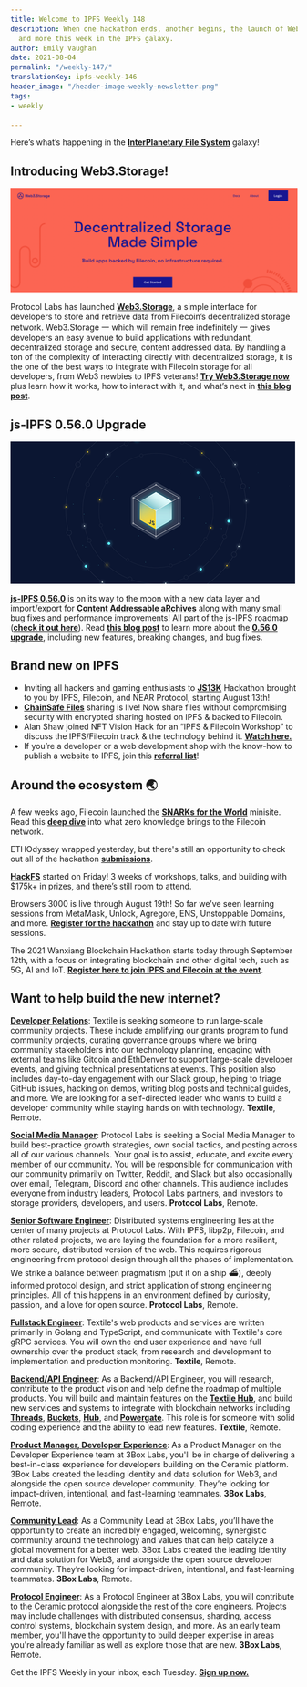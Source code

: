 ```yaml
---
title: Welcome to IPFS Weekly 148
description: When one hackathon ends, another begins, the launch of Web3.Storage,
  and more this week in the IPFS galaxy.
author: Emily Vaughan
date: 2021-08-04
permalink: "/weekly-147/"
translationKey: ipfs-weekly-146
header_image: "/header-image-weekly-newsletter.png"
tags:
- weekly

---
```

Here’s what’s happening in the [**InterPlanetary File System**](https://ipfs.io/) galaxy!

## Introducing Web3.Storage!

![](../assets/screen-shot-2021-08-04-at-10-28-56-am.png)

Protocol Labs has launched [**Web3.Storage**](https://web3.storage/), a simple interface for developers to store and retrieve data from Filecoin’s decentralized storage network. Web3.Storage 一 which will remain free indefinitely 一 gives developers an easy avenue to build applications with redundant, decentralized storage and secure, content addressed data. By handling a ton of the complexity of interacting directly with decentralized storage, it is the one of the best ways to integrate with Filecoin storage for all developers, from Web3 newbies to IPFS veterans! [**Try Web3.Storage now**](https://web3.storage/) plus learn how it works, how to interact with it, and what’s next in [**this blog post**](https://filecoin.io/blog/posts/introducing-web3-storage/).

## js-IPFS 0.56.0 Upgrade

![](../assets/header-image-js-ipfs-placeholder.png)

[**js-IPFS 0.56.0**](https://github.com/ipfs/js-ipfs/releases/tag/ipfs%400.56.0) is on its way to the moon with a new data layer and import/export for [**Content Addressable aRchives**](https://ipld.io/specs/transport/car/) along with many small bug fixes and performance improvements! All part of the js-IPFS roadmap ([**check it out here**](https://github.com/orgs/ipfs/projects/6)). Read [**this blog post**](https://blog.ipfs.io/2021-07-29-js-ipfs-0-56/) to learn more about the [**0.56.0 upgrade**](https://blog.ipfs.io/2021-07-29-js-ipfs-0-56/), including new features, breaking changes, and bug fixes.

## Brand new on IPFS

* Inviting all hackers and gaming enthusiasts to [**JS13K**](https://js13kgames.com/decentralized) Hackathon brought to you by IPFS, Filecoin, and NEAR Protocol, starting August 13th!
* [**ChainSafe Files**](https://files.chainsafe.io/) sharing is live! Now share files without compromising security with encrypted sharing hosted on IPFS & backed to Filecoin.
* Alan Shaw joined NFT Vision Hack for an “IPFS & Filecoin Workshop” to discuss the IPFS/Filecoin track & the technology behind it. [**Watch here.**](https://www.youtube.com/watch?v=QPk2jiPQz8c&list=PLv_5UkIvD8CS3Y9-p7IqEw7dwNo3WpS6g&index=3)
* If you’re a developer or a web development shop with the know-how to publish a website to IPFS, join this [**referral list**](https://github.com/ipfs/community/discussions/630)!

## Around the ecosystem 🌏

A few weeks ago, Filecoin launched the [**SNARKs for the World**](https://research.protocol.ai/sites/snarks/) minisite. Read this [**deep dive**](https://filecoin.io/blog/posts/zero-knowledge-and-the-filecoin-network/) into what zero knowledge brings to the Filecoin network.  
  
ETHOdyssey wrapped yesterday, but there's still an opportunity to check out all of the hackathon [**submissions**](https://ethodyssey.devfolio.co/submissions).

  
[**HackFS**](https://hackfs.com/) started on Friday! 3 weeks of workshops, talks, and building with $175k+ in prizes, and there’s still room to attend.

  
Browsers 3000 is live through August 19th! So far we’ve seen learning sessions from MetaMask, Unlock, Agregore, ENS, Unstoppable Domains, and more. [**Register for the hackathon**](https://events.protocol.ai/2021/browsers3000/) and stay up to date with future sessions.

  
The 2021 Wanxiang Blockchain Hackathon starts today through September 12th, with a focus on integrating blockchain and other digital tech, such as 5G, AI and IoT. [**Register here to join IPFS and Filecoin at the event**](https://hackerlink.io/en/grant/Wanxiang/1).

## Want to help build the new internet?

[**Developer Relations**](https://boards.greenhouse.io/textileio/jobs/4075619004): Textile is seeking someone to run large-scale community projects. These include amplifying our grants program to fund community projects, curating governance groups where we bring community stakeholders into our technology planning, engaging with external teams like Gitcoin and EthDenver to support large-scale developer events, and giving technical presentations at events. This position also includes day-to-day engagement with our Slack group, helping to triage GitHub issues, hacking on demos, writing blog posts and technical guides, and more. We are looking for a self-directed leader who wants to build a developer community while staying hands on with technology. **Textile**, Remote.

[**Social Media Manager**](https://jobs.lever.co/protocol/c7b59dee-673b-42ff-85db-69e27a253f60): Protocol Labs is seeking a Social Media Manager to build best-practice growth strategies, own social tactics, and posting across all of our various channels. Your goal is to assist, educate, and excite every member of our community. You will be responsible for communication with our community primarily on Twitter, Reddit, and Slack but also occasionally over email, Telegram, Discord and other channels. This audience includes everyone from industry leaders, Protocol Labs partners, and investors to storage providers, developers, and users. **Protocol Labs**, Remote.

[**Senior Software Engineer**](https://jobs.lever.co/protocol/3490e571-4d47-487e-a47f-b02f08668290): Distributed systems engineering lies at the center of many projects at Protocol Labs. With IPFS, libp2p, Filecoin, and other related projects, we are laying the foundation for a more resilient, more secure, distributed version of the web. This requires rigorous engineering from protocol design through all the phases of implementation. We strike a balance between pragmatism (put it on a ship :ferry:), deeply informed protocol design, and strict application of strong engineering principles. All of this happens in an environment defined by curiosity, passion, and a love for open source. **Protocol Labs**, Remote.

[**Fullstack Engineer**](https://boards.greenhouse.io/textileio/jobs/4017984004): Textile's web products and services are written primarily in Golang and TypeScript, and communicate with Textile's core gRPC services. You will own the end user experience and have full ownership over the product stack, from research and development to implementation and production monitoring. **Textile**, Remote.

[**Backend/API Engineer**](https://boards.greenhouse.io/textileio/jobs/4017981004): As a Backend/API Engineer, you will research, contribute to the product vision and help define the roadmap of multiple products. You will build and maintain features on the [**Textile Hub**](https://github.com/textileio/textile), and build new services and systems to integrate with blockchain networks including [**Threads**](https://github.com/textileio/go-threads), [**Buckets**](https://github.com/textileio/go-buckets), [**Hub**](https://github.com/textileio/textile), and [**Powergate**](https://github.com/textileio/powergate). This role is for someone with solid coding experience and the ability to lead new features. **Textile**, Remote.

[**Product Manager, Developer Experience**](https://jobs.lever.co/3box/68e3cf44-5ee8-4b2a-b872-bca815bf5caf): As a Product Manager on the Developer Experience team at 3Box Labs, you'll be in charge of delivering a best-in-class experience for developers building on the Ceramic platform. 3Box Labs created the leading identity and data solution for Web3, and alongside the open source developer community. They’re looking for impact-driven, intentional, and fast-learning teammates. **3Box Labs**, Remote.

[**Community Lead**](https://jobs.lever.co/3box/cac4d9b2-4822-4c91-99b8-16c5d3dd75b6): As a Community Lead at 3Box Labs, you’ll have the opportunity to create an incredibly engaged, welcoming, synergistic community around the technology and values that can help catalyze a global movement for a better web. 3Box Labs created the leading identity and data solution for Web3, and alongside the open source developer community. They’re looking for impact-driven, intentional, and fast-learning teammates. **3Box Labs**, Remote.

[**Protocol Engineer**](https://jobs.lever.co/3box/c766b0f1-d0e2-4c54-928d-c09152a94074): As a Protocol Engineer at 3Box Labs, you will contribute to the Ceramic protocol alongside the rest of the core engineers. Projects may include challenges with distributed consensus, sharding, access control systems, blockchain system design, and more. As an early team member, you'll have the opportunity to build deeper expertise in areas you're already familiar as well as explore those that are new. **3Box Labs**, Remote.

Get the IPFS Weekly in your inbox, each Tuesday. [**Sign up now.**](https://ipfs.us4.list-manage.com/subscribe?u=25473244c7d18b897f5a1ff6b&id=cad54b2230)